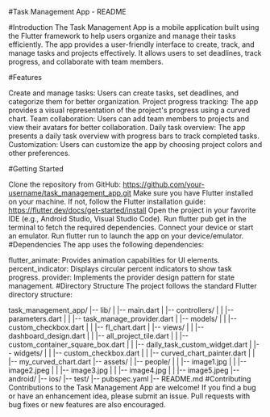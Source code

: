 #Task Management App - README

#Introduction
The Task Management App is a mobile application built using the Flutter framework to help users organize and manage their tasks efficiently. The app provides a user-friendly interface to create, track, and manage tasks and projects effectively. It allows users to set deadlines, track progress, and collaborate with team members.

#Features

Create and manage tasks: Users can create tasks, set deadlines, and categorize them for better organization.
Project progress tracking: The app provides a visual representation of the project's progress using a curved chart.
Team collaboration: Users can add team members to projects and view their avatars for better collaboration.
Daily task overview: The app presents a daily task overview with progress bars to track completed tasks.
Customization: Users can customize the app by choosing project colors and other preferences.


#Getting Started

Clone the repository from GitHub: https://github.com/your-username/task_management_app.git
Make sure you have Flutter installed on your machine. If not, follow the Flutter installation guide: https://flutter.dev/docs/get-started/install
Open the project in your favorite IDE (e.g., Android Studio, Visual Studio Code).
Run flutter pub get in the terminal to fetch the required dependencies.
Connect your device or start an emulator.
Run flutter run to launch the app on your device/emulator.
#Dependencies
The app uses the following dependencies:

flutter_animate: Provides animation capabilities for UI elements.
percent_indicator: Displays circular percent indicators to show task progress.
provider: Implements the provider design pattern for state management.
#Directory Structure
The project follows the standard Flutter directory structure:


task_management_app/
|-- lib/
|   |-- main.dart
|   |-- controllers/
|   |   |-- parameters.dart
|   |   |-- task_manage_provider.dart
|   |-- models/
|   |   |-- custom_checkbox.dart
|   |   |-- fl_chart.dart
|   |-- views/
|   |   |-- dashboard_design.dart
|   |   |-- all_project_tile.dart
|   |   |-- custom_container_square_box.dart
|   |   |-- daily_task_custom_widget.dart
|   |-- widgets/
|   |   |-- custom_checkbox.dart
|   |   |-- curved_chart_painter.dart
|   |   |-- my_curved_chart.dart
|-- assets/
|   |-- people/
|   |   |-- image1.jpg
|   |   |-- image2.jpeg
|   |   |-- image3.jpg
|   |   |-- image4.jpg
|   |   |-- image5.jpeg
|-- android/
|-- ios/
|-- test/
|-- pubspec.yaml
|-- README.md
#Contributing
Contributions to the Task Management App are welcome! If you find a bug or have an enhancement idea, please submit an issue. Pull requests with bug fixes or new features are also encouraged.
